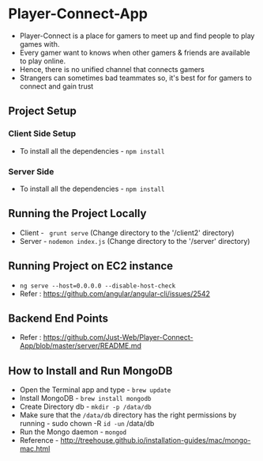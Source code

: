 # Player-Connect-App

- Player-Connect is a place for gamers to meet up and find people to play games with.
- Every gamer want to knows when other gamers & friends are available to play online.
- Hence, there is no unified channel that connects gamers
- Strangers can sometimes bad teammates so, it's best for for gamers to connect and gain trust
 
## Project Setup 

### Client Side Setup
- To install all the dependencies -  `npm install` 

### Server Side 
- To install all the dependencies -  `npm install` 

## Running the Project Locally 
- Client - ` grunt serve`  (Change directory to the '/client2' directory)
- Server - `nodemon index.js` (Change directory to the '/server' directory)

## Running Project on EC2 instance 
- `ng serve --host=0.0.0.0 --disable-host-check` 
- Refer : https://github.com/angular/angular-cli/issues/2542

## Backend End Points
- Refer : https://github.com/Just-Web/Player-Connect-App/blob/master/server/README.md

## How to Install and Run MongoDB 
- Open the Terminal app and type - `brew update`
- Install MongoDB -  `brew install mongodb`
- Create Directory db - `mkdir -p /data/db`
- Make sure that the  `/data/db` directory has the right permissions by running - sudo chown -R `id -un` /data/db
- Run the Mongo daemon - `mongod` 
- Reference - http://treehouse.github.io/installation-guides/mac/mongo-mac.html
